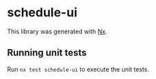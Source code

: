 # schedule-ui

This library was generated with [Nx](https://nx.dev).

## Running unit tests

Run `nx test schedule-ui` to execute the unit tests.
